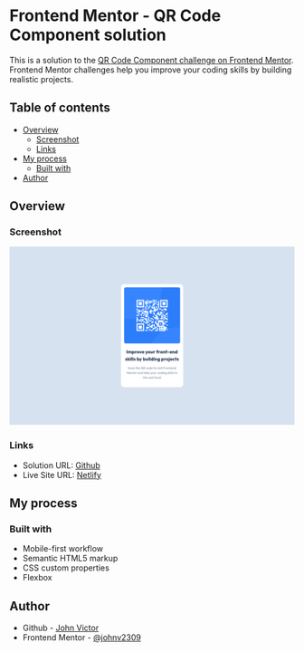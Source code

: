 # Frontend Mentor - QR Code Component solution

This is a solution to the [QR Code Component challenge on Frontend Mentor](https://www.frontendmentor.io/challenges/qr-code-component-iux_sIO_H). Frontend Mentor challenges help you improve your coding skills by building realistic projects.

## Table of contents

- [Overview](#overview)
  - [Screenshot](#screenshot)
  - [Links](#links)
- [My process](#my-process)
  - [Built with](#built-with)
- [Author](#author)

## Overview

### Screenshot

![](./images/solution-desktop.png)

### Links

- Solution URL: [Github](https://github.com/johnv2309/qr-code-component)
- Live Site URL: [Netlify](https://johnv2309-qr-code-component.netlify.app/)

## My process

### Built with

- Mobile-first workflow
- Semantic HTML5 markup
- CSS custom properties
- Flexbox

## Author

- Github - [John Victor](https://github.com/johnv2309)
- Frontend Mentor - [@johnv2309](https://www.frontendmentor.io/profile/yourusername)
